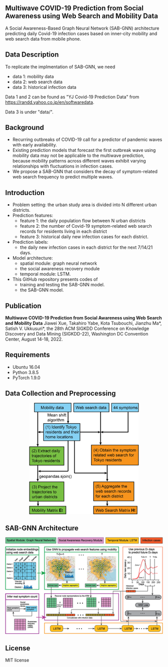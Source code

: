 ## Multiwave COVID-19 Prediction from Social Awareness using Web Search and Mobility Data

A Social Awareness-Based Graph Neural Network (SAB-GNN) architecture predicting daily Covid-19 infection cases based on inner-city mobility and web search data from mobile phone. 

## Data Description 
To replicate the implmentation of SAB-GNN, we need 
  - data 1: mobility data
  - data 2: web search data
  - data 3: historical infection data  

Data 1 and 2 can be found as "YJ Covid-19 Prediction Data" from https://randd.yahoo.co.jp/en/softwaredata.

Data 3 is under "data/".

## Background
* Recurring outbreaks of COVID-19 call for a predictor of pandemic waves with early availability.
* Existing prediction models that forecast the first outbreak wave using mobility data may not be applicable to the multiwave prediction, because mobility patterns across different waves exhibit varying relationships with fluctuations in infection cases.
* We propose a SAB-GNN that considers the decay of symptom-related web search frequency to predict multiple waves.

## Introduction
* Problem setting: the urban study area is divided into N different urban districts.
* Prediction features: 
  - feature 1: the daily population flow between N urban districts 
  - feature 2: the number of Covid-19 symptom-related web search records for residents living in each district
  - feature 3: historical daily new infection cases for each district. 
* Prediction labels: 
  - the daily new infection cases in each district for the next 7/14/21 days.
* Model architecture: 
  - spatial module: graph neural network 
  - the social awareness recovery module
  - temporal module: LSTM. 
* This GitHub repository presents codes of 
  - training and testing the SAB-GNN model.
  - the SAB-GNN model.

## Publication

**Multiwave COVID-19 Prediction from Social Awareness using Web Search and Mobility Data**
Jiawei Xue, Takahiro Yabe, Kota Tsubouchi, Jianzhu Ma\*, Satish V. Ukkusuri\*, the 28th ACM SIGKDD Conference on Knowledge Discovery and Data Mining (SIGKDD-22), Washington DC Convention Center, August 14-18, 2022. 

## Requirements
* Ubuntu 16.04
* Python 3.8.5
* PyTorch 1.9.0 

## Data Collection and Preprocessing

<p align="center">
  <img src="https://github.com/JiaweiXue/MultiwaveCovidPrediction/blob/main/figures/figure_flow.png" width="350">
</p>

## SAB-GNN Architecture

<p align="center">
  <img src="https://github.com/JiaweiXue/MultiwaveCovidPrediction/blob/main/figures/figure_model.png" width="550">
</p>

## License
MIT license
